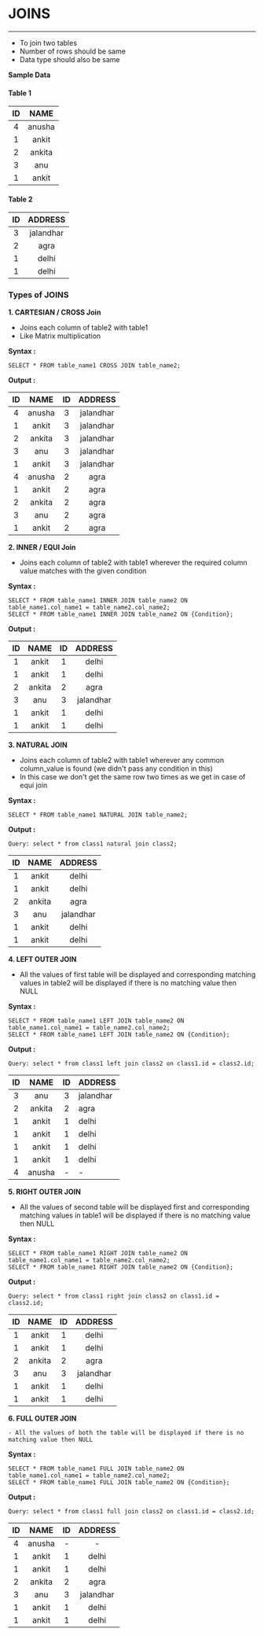 # JOINS

---

-   To join two tables
-   Number of rows should be same
-   Data type should also be same

**Sample Data**

#### Table 1

| ID  |  NAME  |
| :-: | :----: |
|  4  | anusha |
|  1  | ankit  |
|  2  | ankita |
|  3  |  anu   |
|  1  | ankit  |

#### Table 2

| ID  |  ADDRESS  |
| :-: | :-------: |
|  3  | jalandhar |
|  2  |   agra    |
|  1  |   delhi   |
|  1  |   delhi   |

### Types of JOINS

**1. CARTESIAN / CROSS Join**

-   Joins each column of table2 with table1
-   Like Matrix multiplication

**Syntax :**

```
SELECT * FROM table_name1 CROSS JOIN table_name2;
```

**Output :**

| ID  |  NAME  | ID  |  ADDRESS  |
| :-: | :----: | :-: | :-------: |
|  4  | anusha |  3  | jalandhar |
|  1  | ankit  |  3  | jalandhar |
|  2  | ankita |  3  | jalandhar |
|  3  |  anu   |  3  | jalandhar |
|  1  | ankit  |  3  | jalandhar |
|  4  | anusha |  2  |   agra    |
|  1  | ankit  |  2  |   agra    |
|  2  | ankita |  2  |   agra    |
|  3  |  anu   |  2  |   agra    |
|  1  | ankit  |  2  |   agra    |

**2. INNER / EQUI Join**

-   Joins each column of table2 with table1 wherever the required column value matches with the given condition

**Syntax :**

```
SELECT * FROM table_name1 INNER JOIN table_name2 ON table_name1.col_name1 = table_name2.col_name2;
SELECT * FROM table_name1 INNER JOIN table_name2 ON {Condition};
```

**Output :**

| ID  |  NAME  | ID  |  ADDRESS  |
| :-: | :----: | :-: | :-------: |
|  1  | ankit  |  1  |   delhi   |
|  1  | ankit  |  1  |   delhi   |
|  2  | ankita |  2  |   agra    |
|  3  |  anu   |  3  | jalandhar |
|  1  | ankit  |  1  |   delhi   |
|  1  | ankit  |  1  |   delhi   |

**3. NATURAL JOIN**

-   Joins each column of table2 with table1 wherever any common column_value is found (we didn't pass any condition in this)
-   In this case we don't get the same row two times as we get in case of equi join

**Syntax :**

```
SELECT * FROM table_name1 NATURAL JOIN table_name2;
```

**Output :**

```
Query: select * from class1 natural join class2;
```

| ID  |  NAME  |  ADDRESS  |
| :-: | :----: | :-------: |
|  1  | ankit  |   delhi   |
|  1  | ankit  |   delhi   |
|  2  | ankita |   agra    |
|  3  |  anu   | jalandhar |
|  1  | ankit  |   delhi   |
|  1  | ankit  |   delhi   |

**4. LEFT OUTER JOIN**

-   All the values of first table will be displayed and corresponding matching values in table2 will be displayed if there is no matching value then NULL

**Syntax :**

```
SELECT * FROM table_name1 LEFT JOIN table_name2 ON table_name1.col_name1 = table_name2.col_name2;
SELECT * FROM table_name1 LEFT JOIN table_name2 ON {Condition};
```

**Output :**

```
Query: select * from class1 left join class2 on class1.id = class2.id;
```

| ID  |  NAME  | ID  | ADDRESS   |
| :-: | :----: | :-: | --------- |
|  3  |  anu   |  3  | jalandhar |
|  2  | ankita |  2  | agra      |
|  1  | ankit  |  1  | delhi     |
|  1  | ankit  |  1  | delhi     |
|  1  | ankit  |  1  | delhi     |
|  1  | ankit  |  1  | delhi     |
|  4  | anusha |  -  | -         |

**5. RIGHT OUTER JOIN**

-   All the values of second table will be displayed first and corresponding matching values in table1 will be displayed if there is no matching value then NULL

**Syntax :**

```
SELECT * FROM table_name1 RIGHT JOIN table_name2 ON table_name1.col_name1 = table_name2.col_name2;
SELECT * FROM table_name1 RIGHT JOIN table_name2 ON {Condition};
```

**Output :**

```
Query: select * from class1 right join class2 on class1.id = class2.id;
```

| ID  |  NAME  | ID  |  ADDRESS  |
| :-: | :----: | :-: | :-------: |
|  1  | ankit  |  1  |   delhi   |
|  1  | ankit  |  1  |   delhi   |
|  2  | ankita |  2  |   agra    |
|  3  |  anu   |  3  | jalandhar |
|  1  | ankit  |  1  |   delhi   |
|  1  | ankit  |  1  |   delhi   |

**6. FULL OUTER JOIN**

    - All the values of both the table will be displayed if there is no matching value then NULL

**Syntax :**

```
SELECT * FROM table_name1 FULL JOIN table_name2 ON table_name1.col_name1 = table_name2.col_name2;
SELECT * FROM table_name1 FULL JOIN table_name2 ON {Condition};
```

**Output :**

```
Query: select * from class1 full join class2 on class1.id = class2.id;
```

| ID  |  NAME  | ID  |  ADDRESS  |
| :-: | :----: | :-: | :-------: |
|  4  | anusha |  -  |     -     |
|  1  | ankit  |  1  |   delhi   |
|  1  | ankit  |  1  |   delhi   |
|  2  | ankita |  2  |   agra    |
|  3  |  anu   |  3  | jalandhar |
|  1  | ankit  |  1  |   delhi   |
|  1  | ankit  |  1  |   delhi   |
